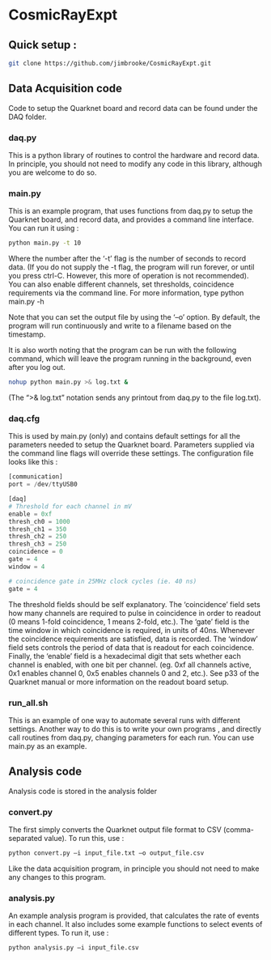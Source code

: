 # CosmicRayExpt

## Quick setup :

```bash
git clone https://github.com/jimbrooke/CosmicRayExpt.git
```

## Data Acquisition code
Code to setup the Quarknet board and record data can be found under the DAQ folder.

### daq.py
This is a python library of routines to control the hardware and record data.  In principle, you should not need to modify any code in this library, although you are welcome to do so.

### main.py
This is an example program, that uses functions from daq.py to setup the Quarknet board, and record data, and provides a command line interface.  You can run it using :
```bash
python main.py -t 10
```
Where the number after the ‘-t’ flag is the number of seconds to record data.  (If you do not supply the -t flag, the program will run forever, or until you press ctrl-C.  However, this more of operation is not recommended).  You can also enable different channels, set thresholds, coincidence requirements via the command line.  For more information, type
python main.py -h

Note that you can set the output file by using the ‘–o’ option.  By default, the program will run continuously and write to a filename based on the timestamp.

It is also worth noting that the program can be run with the following command, which will leave the program running in the background, even after you log out.
```bash
nohup python main.py >& log.txt &
```
(The “>& log.txt” notation sends any printout from daq.py to the file log.txt).

### daq.cfg
This is used by main.py (only) and contains default settings for all the parameters needed to setup the Quarknet board.  Parameters supplied via the command line flags will override these settings.  The configuration file looks like this :
```python
[communication]
port = /dev/ttyUSB0

[daq]
# Threshold for each channel in mV
enable = 0xf
thresh_ch0 = 1000
thresh_ch1 = 350
thresh_ch2 = 250
thresh_ch3 = 250
coincidence = 0
gate = 4
window = 4

# coincidence gate in 25MHz clock cycles (ie. 40 ns)
gate = 4
```

The threshold fields should be self explanatory.  The ‘coincidence’ field sets how many channels are required to pulse in coincidence in order to readout (0 means 1-fold coincidence, 1 means 2-fold, etc.).  The ‘gate’ field is the time window in which coincidence is required, in units of 40ns.  Whenever the coincidence requirements are satisfied, data is recorded.  The ‘window’ field sets controls the period of data that is readout for each coincidence.  Finally, the ‘enable’ field is a hexadecimal digit that sets whether each channel is enabled, with one bit per channel.  (eg. 0xf all channels active, 0x1 enables channel 0, 0x5 enables channels 0 and 2, etc.).  See p33 of the Quarknet manual or more information on the readout board setup.

### run_all.sh
This is an example of one way to automate several runs with different settings.  Another way to do this is to write your own programs , and directly call routines from daq.py, changing parameters for each run.  You can use main.py as an example. 


## Analysis code

Analysis code is stored in the analysis folder

### convert.py
The first simply converts the Quarknet output file format to CSV (comma-separated value). To run this, use :
```bash
python convert.py –i input_file.txt –o output_file.csv 
```
Like the data acquisition program, in principle you should not need to make any changes to this program.

### analysis.py
An example analysis program is provided, that calculates the rate of events in each channel.  It also includes some example functions to select events of different types.  To run it, use :
```bash
python analysis.py –i input_file.csv
```
